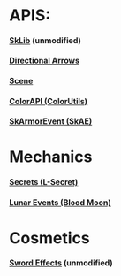 # APIS:
#### [SkLib](https://www.spigotmc.org/resources/sklib-skript-api.85911/) (unmodified)
#### [Directional Arrows](https://www.spigotmc.org/resources/directionalarrows-api.83341/)
#### [Scene](https://www.spigotmc.org/resources/scenes-skript.80921/)
#### [ColorAPI (ColorUtils)](https://forums.skunity.com/threads/colorutils-1-16.12134/)
#### [SkArmorEvent (SkAE)](https://skript.pl/temat/43209-skarmorevent-event-zak%C5%82adania-i-zdejmowania-zbroi-w-skript/)

# Mechanics
#### [Secrets (L-Secret)](https://www.spigotmc.org/resources/l-secret-create-your-own-secrets.80490/)
#### [Lunar Events (Blood Moon)](https://www.spigotmc.org/resources/skript-blood-moon.91247/)

# Cosmetics
#### [Sword Effects](https://www.spigotmc.org/resources/sword-effects.39384/updates) (unmodified)
